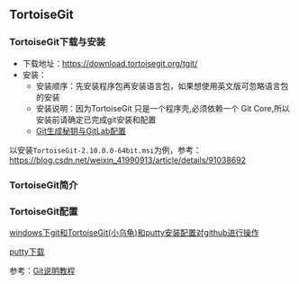 ## TortoiseGit

### TortoiseGit下载与安装

- 下载地址：https://download.tortoisegit.org/tgit/
- 安装：
  - 安装顺序：先安装程序包再安装语言包，如果想使用英文版可忽略语言包的安装
  - 安装说明：因为TortoiseGit 只是一个程序壳,必须依赖一个 Git Core,所以安装前请确定已完成git安装和配置
  - [Git生成秘钥与GitLab配置](https://www.cnblogs.com/xiuxingzhe/p/9303278.html)

以安装`TortoiseGit-2.10.0.0-64bit.msi`为例，参考：https://blog.csdn.net/weixin_41990913/article/details/91038692
### TortoiseGit简介

### TortoiseGit配置

[windows下git和TortoiseGit(小乌龟)和putty安装配置对github进行操作](https://blog.csdn.net/dengzeyuan/article/details/78943816)

[putty下载](chiark.greenend.org.uk/~sgtatham/putty/latest.html)


参考：[Git说明教程](https://note.youdao.com/ynoteshare1/index.html?id=dc4d97ed11598f4cc27db60ce87dde5a&type=note#/)